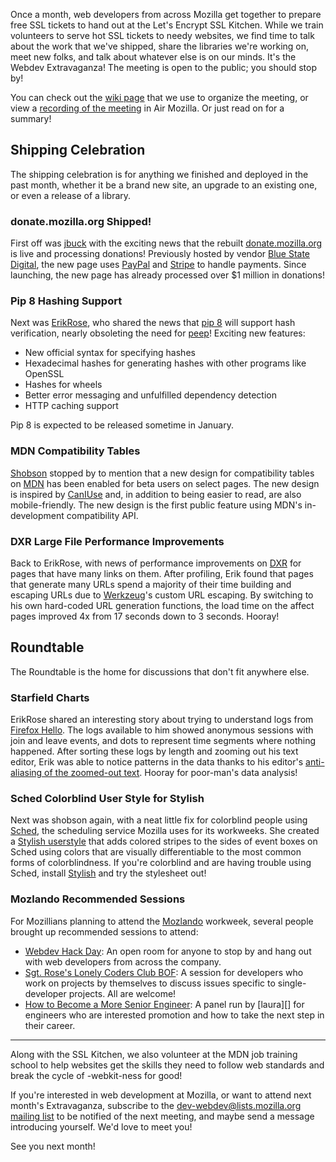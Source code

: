 Once a month, web developers from across Mozilla get together to prepare free
SSL tickets to hand out at the Let's Encrypt SSL Kitchen. While we train
volunteers to serve hot SSL tickets to needy websites, we find time to talk
about the work that we've shipped, share the libraries we're working on, meet
new folks, and talk about whatever else is on our minds. It's the Webdev
Extravaganza! The meeting is open to the public; you should stop by!

You can check out the [wiki page][wiki] that we use to organize the meeting, or
view a [recording of the meeting][recording] in Air Mozilla. Or just read on for
a summary!

[wiki]: https://wiki.mozilla.org/Webdev/Meetings/2015/December_1
[recording]: https://air.mozilla.org/webdev-extravaganza-december-2015/

## Shipping Celebration
The shipping celebration is for anything we finished and deployed in the past
month, whether it be a brand new site, an upgrade to an existing one, or even a
release of a library.

### donate.mozilla.org Shipped!
First off was [jbuck][] with the exciting news that the rebuilt
[donate.mozilla.org][] is live and processing donations! Previously hosted by
vendor [Blue State Digital][], the new page uses [PayPal][] and [Stripe][] to
handle payments. Since launching, the new page has already processed over $1
million in donations!

[jbuck]: https://mozillians.org/en-US/u/jbuck/
[donate.mozilla.org]: https://donate.mozilla.org/
[Blue State Digital]: https://www.bluestatedigital.com/
[PayPal]: https://www.paypal.com/
[Stripe]: https://stripe.com/

### Pip 8 Hashing Support
Next was [ErikRose][], who shared the news that [pip 8][] will support hash
verification, nearly obsoleting the need for [peep][]! Exciting new features:

- New official syntax for specifying hashes
- Hexadecimal hashes for generating hashes with other programs like OpenSSL
- Hashes for wheels
- Better error messaging and unfulfilled dependency detection
- HTTP caching support

Pip 8 is expected to be released sometime in January.

[ErikRose]: https://mozillians.org/en-US/u/ErikRose/
[pip 8]: https://pip.pypa.io/
[peep]: https://github.com/erikrose/peep/

### MDN Compatibility Tables
[Shobson][] stopped by to mention that a new design for compatibility tables on
[MDN][] has been enabled for beta users on select pages. The new design is
inspired by [CanIUse][] and, in addition to being easier to read, are also
mobile-friendly. The new design is the first public feature using MDN's
in-development compatibility API.

[Shobson]: https://mozillians.org/en-US/u/stephaniehobson/
[MDN]: https://developer.mozilla.org/
[CanIUse]: http://caniuse.com/

### DXR Large File Performance Improvements
Back to ErikRose, with news of performance improvements on [DXR][] for pages
that have many links on them. After profiling, Erik found that pages that
generate many URLs spend a majority of their time building and escaping URLs
due to [Werkzeug][]'s custom URL escaping. By switching to his own hard-coded
URL generation functions, the load time on the affect pages improved 4x from
17 seconds down to 3 seconds. Hooray!

[DXR]: https://dxr.mozilla.org/
[Werkzeug]: http://werkzeug.pocoo.org/

## Roundtable
The Roundtable is the home for discussions that don't fit anywhere else.

### Starfield Charts
ErikRose shared an interesting story about trying to understand logs from
[Firefox Hello][]. The logs available to him showed anonymous sessions with
join and leave events, and dots to represent time segments where nothing
happened. After sorting these logs by length and zooming out his text editor,
Erik was able to notice patterns in the data thanks to his editor's
[anti-aliasing of the zoomed-out text][]. Hooray for poor-man's data analysis!

[Firefox Hello]: https://www.mozilla.org/en-US/firefox/hello/
[anti-aliasing of the zoomed-out text]: http://picpaste.com/pics/10_29_success_starfield_png-pexGtb7v.1449264182.png

### Sched Colorblind User Style for Stylish
Next was shobson again, with a neat little fix for colorblind people using
[Sched][], the scheduling service Mozilla uses for its workweeks. She created
a [Stylish userstyle][] that adds colored stripes to the sides of event boxes
on Sched using colors that are visually differentiable to the most common forms
of colorblindness. If you're colorblind and are having trouble using Sched,
install [Stylish][] and try the stylesheet out!

[Sched]: https://sched.org/
[Stylish userstyle]: https://gist.github.com/stephaniehobson/f0604b866e47e596c49e
[Stylish]: https://addons.mozilla.org/en-US/firefox/addon/stylish/

### Mozlando Recommended Sessions
For Mozillians planning to attend the [Mozlando][] workweek, several people
brought up recommended sessions to attend:

- [Webdev Hack Day][]: An open room for anyone to stop by and hang out with
  web developers from across the company.
- [Sgt. Rose's Lonely Coders Club BOF][]: A session for developers who work on
  projects by themselves to discuss issues specific to single-developer
  projects. All are welcome!
- [How to Become a More Senior Engineer][]: A panel run by [laura][] for
  engineers who are interested promotion and how to take the next step in their
  career.

[Mozlando]: https://wiki.mozilla.org/Coincidental_work_weeks/2015_Orlando
[Webdev Hack Day]: http://mozlando2015.sched.org/event/4lNc/webdev-hack-day
[Sgt. Rose's Lonely Coders Club BOF]: http://mozlando2015.sched.org/event/4lRI/sgt-roses-lonely-code-club-bof
[How to Become a More Senior Engineer]: http://mozlando2015.sched.org/event/4lNT/career-planning-how-to-become-a-more-senior-engineer

---

Along with the SSL Kitchen, we also volunteer at the MDN job training school
to help websites get the skills they need to follow web standards and break the
cycle of -webkit-ness for good!

If you're interested in web development at Mozilla, or want to attend next
month's Extravaganza, subscribe to the
[dev-webdev@lists.mozilla.org mailing list][mailing-list] to be notified of the
next meeting, and maybe send a message introducing yourself. We'd love to meet
you!

See you next month!

[mailing-list]: https://lists.mozilla.org/listinfo/dev-webdev
